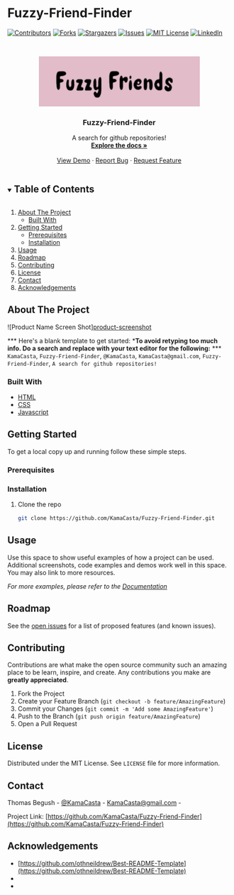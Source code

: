 # Fuzzy-Friend-Finder
<!--
*** Thanks for checking out the Best-README-Template. If you have a suggestion
*** that would make this better, please fork the repo and create a pull request
*** or simply open an issue with the tag "enhancement".
*** Thanks again! Now go create something AMAZING! :D
***
*** Forked from othneildrew/Best-README-Template
***
*** To avoid retyping too much info. Do a search and replace for the following:
*** github_username, repo_name, twitter_handle, email, project_title, project_description
*** KamaCasta, Fuzzy-Friend-Finder, @KamaCasta, KamaCasta@gmail.com, Fuzzy-Friend-Finder, A search for github repositories!
-->



<!-- PROJECT SHIELDS -->
<!--
*** I'm using markdown "reference style" links for readability.
*** Reference links are enclosed in brackets [ ] instead of parentheses ( ).
*** See the bottom of this document for the declaration of the reference variables
*** for contributors-url, forks-url, etc. This is an optional, concise syntax you may use.
*** https://www.markdownguide.org/basic-syntax/#reference-style-links
-->
[![Contributors][contributors-shield]][contributors-url]
[![Forks][forks-shield]][forks-url]
[![Stargazers][stars-shield]][stars-url]
[![Issues][issues-shield]][issues-url]
[![MIT License][license-shield]][license-url]
[![LinkedIn][linkedin-shield]][linkedin-url]



<!-- PROJECT LOGO -->
<br />
<p align="center">
  <a href="https://github.com/kamacasta/Magnificent-Seven-project">
    <img src="./assets/images/FuzzyFriends.png" alt="Logo" width="363" height=auto>
  </a>

  <h3 align="center">Fuzzy-Friend-Finder</h3>

  <p align="center">
    A search for github repositories!
    <br />
    <a href="https://github.com/KamaCasta/Fuzzy-Friend-Finder"><strong>Explore the docs »</strong></a>
    <br />
    <br />
    <a href="https://github.com/KamaCasta/Fuzzy-Friend-Finder">View Demo</a>
    ·
    <a href="https://github.com/KamaCasta/Fuzzy-Friend-Finder/issues">Report Bug</a>
    ·
    <a href="https://github.com/KamaCasta/Fuzzy-Friend-Finder/issues">Request Feature</a>
  </p>
</p>



<!-- TABLE OF CONTENTS -->
<details open="open">
  <summary><h2 style="display: inline-block">Table of Contents</h2></summary>
  <ol>
    <li>
      <a href="#about-the-project">About The Project</a>
      <ul>
        <li><a href="#built-with">Built With</a></li>
      </ul>
    </li>
    <li>
      <a href="#getting-started">Getting Started</a>
      <ul>
        <li><a href="#prerequisites">Prerequisites</a></li>
        <li><a href="#installation">Installation</a></li>
      </ul>
    </li>
    <li><a href="#usage">Usage</a></li>
    <li><a href="#roadmap">Roadmap</a></li>
    <li><a href="#contributing">Contributing</a></li>
    <li><a href="#license">License</a></li>
    <li><a href="#contact">Contact</a></li>
    <li><a href="#acknowledgements">Acknowledgements</a></li>
  </ol>
</details>



<!-- ABOUT THE PROJECT -->
## About The Project

![Product Name Screen Shot][product-screenshot](https://example.com)

*** Here's a blank template to get started:
***To avoid retyping too much info. Do a search and replace with your text editor for the following:**
*** `KamaCasta`, `Fuzzy-Friend-Finder`, `@KamaCasta`, `KamaCasta@gmail.com`, `Fuzzy-Friend-Finder`, `A search for github repositories!`


### Built With

* [HTML]()
* [CSS]()
* [Javascript]()



<!-- GETTING STARTED -->
## Getting Started

To get a local copy up and running follow these simple steps.

### Prerequisites

### Installation

1. Clone the repo
   ```sh
   git clone https://github.com/KamaCasta/Fuzzy-Friend-Finder.git
   ```


<!-- USAGE EXAMPLES -->
## Usage

Use this space to show useful examples of how a project can be used. Additional screenshots, code examples and demos work well in this space. You may also link to more resources.

_For more examples, please refer to the [Documentation](https://example.com)_



<!-- ROADMAP -->
## Roadmap

See the [open issues](https://github.com/KamaCasta/Fuzzy-Friend-Finder/issues) for a list of proposed features (and known issues).



<!-- CONTRIBUTING -->
## Contributing

Contributions are what make the open source community such an amazing place to be learn, inspire, and create. Any contributions you make are **greatly appreciated**.

1. Fork the Project
2. Create your Feature Branch (`git checkout -b feature/AmazingFeature`)
3. Commit your Changes (`git commit -m 'Add some AmazingFeature'`)
4. Push to the Branch (`git push origin feature/AmazingFeature`)
5. Open a Pull Request



<!-- LICENSE -->
## License

Distributed under the MIT License. See `LICENSE` file for more information.



<!-- CONTACT -->
## Contact

Thomas Begush - [@KamaCasta](https://twitter.com/KamaCasta) - KamaCasta@gmail.com - 

Project Link: [https://github.com/KamaCasta/Fuzzy-Friend-Finder](https://github.com/KamaCasta/Fuzzy-Friend-Finder)



<!-- ACKNOWLEDGEMENTS -->
## Acknowledgements

* [https://github.com/othneildrew/Best-README-Template](https://github.com/othneildrew/Best-README-Template)
* []()
* []()





<!-- MARKDOWN LINKS & IMAGES -->
<!-- https://www.markdownguide.org/basic-syntax/#reference-style-links -->
[contributors-shield]: https://img.shields.io/github/contributors/tbegush/git-it-done.svg?style=for-the-badge
[contributors-url]: https://github.com/tbegush/git-it-done/graphs/contributors
[forks-shield]: https://img.shields.io/github/forks/tbegush/git-it-done.svg?style=for-the-badge
[forks-url]: https://github.com/tbegush/git-it-done/network/members
[stars-shield]: https://img.shields.io/github/stars/tbegush/git-it-done.svg?style=for-the-badge
[stars-url]: https://github.com/tbegush/git-it-done/stargazers
[issues-shield]: https://img.shields.io/github/issues/tbegush/git-it-done.svg?style=for-the-badge
[issues-url]: https://github.com/tbegush/git-it-done/issues
[license-shield]: https://img.shields.io/github/license/tbegush/git-it-done.svg?style=for-the-badge
[license-url]: https://raw.githubusercontent.com/tbegush/git-it-done/master/LICENSE
[linkedin-shield]: https://img.shields.io/badge/-LinkedIn-black.svg?style=for-the-badge&logo=linkedin&colorB=555
[linkedin-url]: https://linkedin.com/in/tbegush

